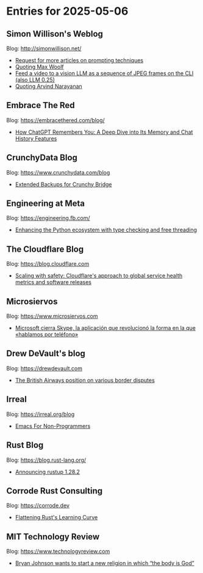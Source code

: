 # Entries for 2025-05-06
## Simon Willison's Weblog 
Blog: http://simonwillison.net/ 

- [Request for more articles on prompting techniques](https://simonwillison.net/2025/May/5/prompting/#atom-everything)
- [Quoting Max Woolf](https://simonwillison.net/2025/May/5/max-woolf/#atom-everything)
- [Feed a video to a vision LLM as a sequence of JPEG frames on the CLI (also LLM 0.25)](https://simonwillison.net/2025/May/5/llm-video-frames/#atom-everything)
- [Quoting Arvind Narayanan](https://simonwillison.net/2025/May/5/arvind-narayanan/#atom-everything)
## Embrace The Red 
Blog: https://embracethered.com/blog/ 

- [How ChatGPT Remembers You: A Deep Dive into Its Memory and Chat History Features](https://embracethered.com/blog/posts/2025/chatgpt-how-does-chat-history-memory-preferences-work/)
## CrunchyData Blog 
Blog: https://www.crunchydata.com/blog 

- [ Extended Backups for Crunchy Bridge ](https://www.crunchydata.com/blog/extended-backups-for-crunchy-bridge)
## Engineering at Meta 
Blog: https://engineering.fb.com/ 

- [Enhancing the Python ecosystem with type checking and free threading](https://engineering.fb.com/2025/05/05/developer-tools/enhancing-the-python-ecosystem-with-type-checking-and-free-threading/)
##  The Cloudflare Blog  
Blog: https://blog.cloudflare.com 

- [Scaling with safety: Cloudflare's approach to global service health metrics and software releases](https://blog.cloudflare.com/safe-change-at-any-scale/)
## Microsiervos 
Blog: https://www.microsiervos.com 

- [Microsoft cierra Skype, la aplicación que revolucionó la forma en la que «hablamos por teléfono»](https://www.microsiervos.com/archivo/internet/microsoft-cierra-skype.html)
## Drew DeVault's blog 
Blog: https://drewdevault.com 

- [The British Airways position on various border disputes](https://drewdevault.com/2025/05/05/2025-05-05-BA-on-border-disputes.html)
## Irreal 
Blog: https://irreal.org/blog 

- [Emacs For Non-Programmers](https://irreal.org/blog/?p=12966)
## Rust Blog 
Blog: https://blog.rust-lang.org/ 

- [Announcing rustup 1.28.2](https://blog.rust-lang.org/2025/05/05/Rustup-1.28.2/)
## Corrode Rust Consulting 
Blog: https://corrode.dev 

- [Flattening Rust's Learning Curve](https://corrode.dev/blog/flattening-rusts-learning-curve/)
## MIT Technology Review 
Blog: https://www.technologyreview.com 

- [Bryan Johnson wants to start a new religion in which “the body is God”](https://www.technologyreview.com/2025/05/05/1116090/bryan-johnson-new-religion-body-is-god/)